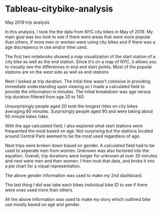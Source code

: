 # Tableau-citybike-analysis

May 2019 trip analysis

In this analysis, I took the the data from NYC city bikes in May of 2019. My main goal was too look to see if there were areas that were more popular than others, if more men or women were using city bikes and if there was a age discrepency in use and/or time used.

The first two notebooks showed a map visualization of the start station of a city bike as well as the end station. Since it's on a map of NYC, it allows you to visually see the differences in end and start points. Most of the popular stations are on the west side as well as end stations

Next I looked at trip duration. The intial time wasn't cohesive in providing immediate understanding upon viewing so I made a calculated field to provide the information in minutes.  The initial breakdown was age versus trip duration filtered from age 20 to 140. 

Unsurprisingly people aged 20 took the longest rides on city bikes averaging 60 minutes. Surprisingly people aged 90 and were taking about 50 minute bikes rides.

With the age calculated field, I also explored what start stations were frequented the most based on age. Not surprising but the stations located around Central Park seemed to be the most used regardless of age.

Next trips were broken down based on gender. A calculated field had to be used to seperate men from women. Unknown was also factored into the equation. Overall, trip durations were longer for unknown at over 35 minutes and next were men and then women. I then took that data, and broke it into a pie chart for a visual representation.

The above gender information was used to make my 2nd dashboard. 

The last thing I did was take each bikes individual bike ID to see if there were ones used more than others.

All the above information was used to make my story which outlined bike use mostly based on age and gender.